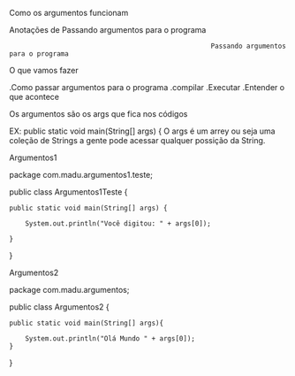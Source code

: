 Como os argumentos funcionam

Anotações de Passando argumentos para o programa

                                                       Passando argumentos para o programa
O que vamos fazer

.Como passar argumentos para o programa
.compilar
.Executar
.Entender o que acontece

Os argumentos são os args que fica nos códigos

EX: public static void main(String[] args) {
O args é um arrey ou seja uma coleção de Strings a gente pode acessar qualquer possição da String.

Argumentos1

package com.madu.argumentos1.teste;

public class Argumentos1Teste {

	public static void main(String[] args) {
	
		System.out.println("Você digitou: " + args[0]);
		
	}

}


Argumentos2

package com.madu.argumentos;

public class Argumentos2 {

	public static void main(String[] args){
		
		System.out.println("Olá Mundo " + args[0]);
	}
	
}
